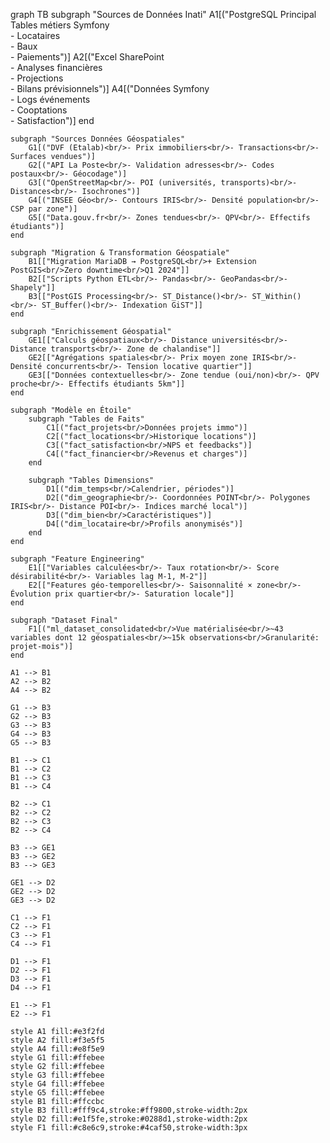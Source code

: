 graph TB
    subgraph "Sources de Données Inati"
        A1[("PostgreSQL Principal<br/>Tables métiers Symfony<br/>- Locataires<br/>- Baux<br/>- Paiements")]
        A2[("Excel SharePoint<br/>- Analyses financières<br/>- Projections<br/>- Bilans prévisionnels")]
        A4[("Données Symfony<br/>- Logs événements<br/>- Cooptations<br/>- Satisfaction")]
    end
    
    subgraph "Sources Données Géospatiales"
        G1[("DVF (Etalab)<br/>- Prix immobiliers<br/>- Transactions<br/>- Surfaces vendues")]
        G2[("API La Poste<br/>- Validation adresses<br/>- Codes postaux<br/>- Géocodage")]
        G3[("OpenStreetMap<br/>- POI (universités, transports)<br/>- Distances<br/>- Isochrones")]
        G4[("INSEE Géo<br/>- Contours IRIS<br/>- Densité population<br/>- CSP par zone")]
        G5[("Data.gouv.fr<br/>- Zones tendues<br/>- QPV<br/>- Effectifs étudiants")]
    end
    
    subgraph "Migration & Transformation Géospatiale"
        B1[["Migration MariaDB → PostgreSQL<br/>+ Extension PostGIS<br/>Zero downtime<br/>Q1 2024"]]
        B2[["Scripts Python ETL<br/>- Pandas<br/>- GeoPandas<br/>- Shapely"]]
        B3[["PostGIS Processing<br/>- ST_Distance()<br/>- ST_Within()<br/>- ST_Buffer()<br/>- Indexation GiST"]]
    end
    
    subgraph "Enrichissement Géospatial"
        GE1[["Calculs géospatiaux<br/>- Distance universités<br/>- Distance transports<br/>- Zone de chalandise"]]
        GE2[["Agrégations spatiales<br/>- Prix moyen zone IRIS<br/>- Densité concurrents<br/>- Tension locative quartier"]]
        GE3[["Données contextuelles<br/>- Zone tendue (oui/non)<br/>- QPV proche<br/>- Effectifs étudiants 5km"]]
    end
    
    subgraph "Modèle en Étoile"
        subgraph "Tables de Faits"
            C1[("fact_projets<br/>Données projets immo")]
            C2[("fact_locations<br/>Historique locations")]
            C3[("fact_satisfaction<br/>NPS et feedbacks")]
            C4[("fact_financier<br/>Revenus et charges")]
        end
        
        subgraph "Tables Dimensions"
            D1[("dim_temps<br/>Calendrier, périodes")]
            D2[("dim_geographie<br/>- Coordonnées POINT<br/>- Polygones IRIS<br/>- Distance POI<br/>- Indices marché local")]
            D3[("dim_bien<br/>Caractéristiques")]
            D4[("dim_locataire<br/>Profils anonymisés")]
        end
    end
    
    subgraph "Feature Engineering"
        E1[["Variables calculées<br/>- Taux rotation<br/>- Score désirabilité<br/>- Variables lag M-1, M-2"]]
        E2[["Features géo-temporelles<br/>- Saisonnalité × zone<br/>- Évolution prix quartier<br/>- Saturation locale"]]
    end
    
    subgraph "Dataset Final"
        F1[("ml_dataset_consolidated<br/>Vue matérialisée<br/>~43 variables dont 12 géospatiales<br/>~15k observations<br/>Granularité: projet-mois")]
    end
    
    A1 --> B1
    A2 --> B2
    A4 --> B2
    
    G1 --> B3
    G2 --> B3
    G3 --> B3
    G4 --> B3
    G5 --> B3
    
    B1 --> C1
    B1 --> C2
    B1 --> C3
    B1 --> C4
    
    B2 --> C1
    B2 --> C2
    B2 --> C3
    B2 --> C4
    
    B3 --> GE1
    B3 --> GE2
    B3 --> GE3
    
    GE1 --> D2
    GE2 --> D2
    GE3 --> D2
    
    C1 --> F1
    C2 --> F1
    C3 --> F1
    C4 --> F1
    
    D1 --> F1
    D2 --> F1
    D3 --> F1
    D4 --> F1
    
    E1 --> F1
    E2 --> F1
    
    style A1 fill:#e3f2fd
    style A2 fill:#f3e5f5
    style A4 fill:#e8f5e9
    style G1 fill:#ffebee
    style G2 fill:#ffebee
    style G3 fill:#ffebee
    style G4 fill:#ffebee
    style G5 fill:#ffebee
    style B1 fill:#ffccbc
    style B3 fill:#fff9c4,stroke:#ff9800,stroke-width:2px
    style D2 fill:#e1f5fe,stroke:#0288d1,stroke-width:2px
    style F1 fill:#c8e6c9,stroke:#4caf50,stroke-width:3px
